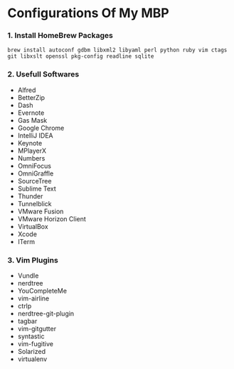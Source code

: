 # Configurations Of My MBP

### 1. Install HomeBrew Packages

`brew install autoconf gdbm libxml2 libyaml perl python ruby vim ctags git libxslt openssl pkg-config readline sqlite`

### 2. Usefull Softwares

* Alfred
* BetterZip
* Dash
* Evernote
* Gas Mask
* Google Chrome
* IntelliJ IDEA
* Keynote
* MPlayerX
* Numbers
* OmniFocus
* OmniGraffle
* SourceTree
* Sublime Text
* Thunder
* Tunnelblick
* VMware Fusion
* VMware Horizon Client
* VirtualBox
* Xcode
* ITerm

### 3. Vim Plugins

* Vundle
* nerdtree
* YouCompleteMe
* vim-airline
* ctrlp
* nerdtree-git-plugin
* tagbar
* vim-gitgutter
* syntastic
* vim-fugitive
* Solarized
* virtualenv

